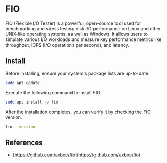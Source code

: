 # FIO

FIO (Flexible I/O Tester) is a powerful, open-source tool used for benchmarking and stress testing disk I/O performance on Linux and other UNIX-like operating systems, as well as Windows. It allows users to simulate various I/O workloads and measure key performance metrics like throughput, IOPS (I/O operations per second), and latency.

## Install

Before installing, ensure your system's package lists are up-to-date.

```bash
sudo apt update
```

Execute the following command to install FIO.

```bash
sudo apt install -y fio
```

After the installation completes, you can verify it by checking the FIO version.

```bash
fio --version
```

## References

- [https://github.com/axboe/fio](https://github.com/axboe/fio)

